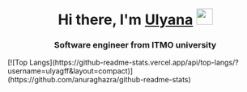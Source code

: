 <h1 align="center">Hi there, I'm <a href="https://t.me/ulyagff" target="_blank">Ulyana</a> 
<img src="https://github.com/blackcater/blackcater/raw/main/images/Hi.gif" height="32"/></h1>
<h3 align="center">Software engineer from ITMO university</h3>
[![Top Langs](https://github-readme-stats.vercel.app/api/top-langs/?username=ulyagff&layout=compact)](https://github.com/anuraghazra/github-readme-stats)


